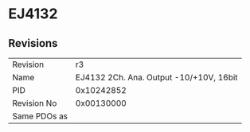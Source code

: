 # EJ4132

## Revisions
<table>
<tr>
<td>Revision</td>
<td>r3</td>
</tr>
<tr>
<td>Name</td>
<td>EJ4132 2Ch. Ana. Output -10/+10V, 16bit</td>
</tr>
<tr>
<td>PID</td>
<td>0x10242852</td>
</tr>
<tr>
<td>Revision No</td>
<td>0x00130000</td>
</tr>
<tr>
<td>Same PDOs as</td>
<td></td>
</tr>
</table>
